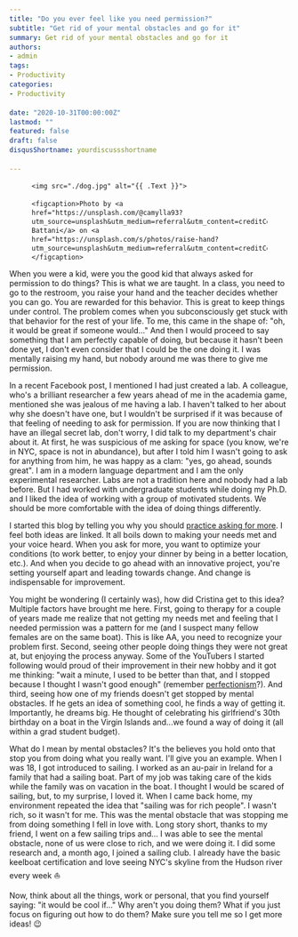 ```yaml
---
title: "Do you ever feel like you need permission?"
subtitle: "Get rid of your mental obstacles and go for it"
summary: Get rid of your mental obstacles and go for it
authors:
- admin
tags:
- Productivity
categories:
- Productivity

date: "2020-10-31T00:00:00Z"
lastmod: ""
featured: false
draft: false
disqusShortname: yourdiscussshortname

---
```


  <figure>
  
    <img src="./dog.jpg" alt="{{ .Text }}">
    
    <figcaption>Photo by <a href="https://unsplash.com/@camylla93?utm_source=unsplash&utm_medium=referral&utm_content=creditCopyText">Camylla Battani</a> on <a href="https://unsplash.com/s/photos/raise-hand?utm_source=unsplash&utm_medium=referral&utm_content=creditCopyText">Unsplash</a> </figcaption>
    
  </figure>



  

When you were a kid, were you the good kid that always asked for permission to do things? This is what we are taught. In a class, you need to go to the restroom, you raise your hand and the teacher decides whether you can go. You are rewarded for this behavior. This is great to keep things under control. The problem comes when you subconsciously get stuck with that behavior for the rest of your life. To me, this came in the shape of: "oh, it would be great if someone would..." And then I would proceed to say something that I am perfectly capable of doing, but because it hasn't been done yet, I don't even consider that I could be the one doing it. I was mentally raising my hand, but nobody around me was there to give me permission. 

In a recent Facebook post, I mentioned I had just created a lab. A colleague, who's a brilliant researcher a few years ahead of me in the academia game, mentioned she was jealous of me having a lab. I haven't talked to her about why she doesn't have one, but I wouldn't be surprised if it was because of that feeling of needing to ask for permission. If you are now thinking that I have an illegal secret lab, don't worry, I did talk to my department's chair about it. At first, he was suspicious of me asking for space (you know, we're in NYC, space is not in abundance), but after I told him I wasn't going to ask for anything from him, he was happy as a clam: "yes, go ahead, sounds great". I am in a modern language department and I am the only experimental researcher. Labs are not a tradition here and nobody had a lab before. But I had worked with undergraduate students while doing my Ph.D. and I liked the idea of working with a group of motivated students. We should be more comfortable with the idea of doing things differently.

I started this blog by telling you why you should [practice asking for more](https://crislozano.me/post/ask-for-more/). I feel both ideas are linked. It all boils down to making your needs met and your voice heard. When you ask for more, you want to optimize your conditions (to work better, to enjoy your dinner by being in a better location, etc.). And when you decide to go ahead with an innovative project, you're setting yourself apart and leading towards change. And change is indispensable for improvement. 

You might be wondering (I certainly was), how did Cristina get to this idea? Multiple factors have brought me here. First, going to therapy for a couple of years made me realize that not getting my needs met and feeling that I needed permission was a pattern for me (and I suspect many fellow females are on the same boat). This is like AA, you need to recognize your problem first. Second, seeing other people doing things they were not great at, but  enjoying the process anyway. Some of the YouTubers I started following would proud of their improvement in their new hobby and it got me thinking: "wait a minute, I used to be better than that, and I stopped because I thought I wasn't good enough" (remember [perfectionism](https://crislozano.me/post/perfectionism/)?). And third, seeing how one of my friends doesn't get stopped by mental obstacles. If he gets an idea of something cool, he finds a way of getting it. Importantly, he dreams big. He thought of celebrating his girlfriend's 30th birthday on a boat in the Virgin Islands and...we found a way of doing it (all within a grad student budget). 

What do I mean by mental obstacles? It's the believes you hold onto that stop you from doing what you really want. I'll give you an example. When I was 18, I got introduced to sailing. I worked as an au-pair in Ireland for a family that had a sailing boat. Part of my job was taking care of the kids while the family was on vacation in the boat. I thought I would be scared of sailing, but, to my surprise, I loved it. When I came back home, my environment repeated the idea that "sailing was for rich people". I wasn't rich, so it wasn't for me. This was the mental obstacle that was stopping me from doing something I fell in love with. Long story short, thanks to my friend, I went on a few sailing trips and... I was able to see the mental obstacle, none of us were close to rich, and we were doing it. I did some research and, a month ago, I joined a sailing club. I already have the basic keelboat certification and love seeing NYC's skyline from the Hudson river every week ⛵

Now, think about all the things, work or personal, that you find yourself saying: "it would be cool if..." Why aren't you doing them? What if you just focus on figuring out how to do them? Make sure you tell me so I get more ideas! 😉
